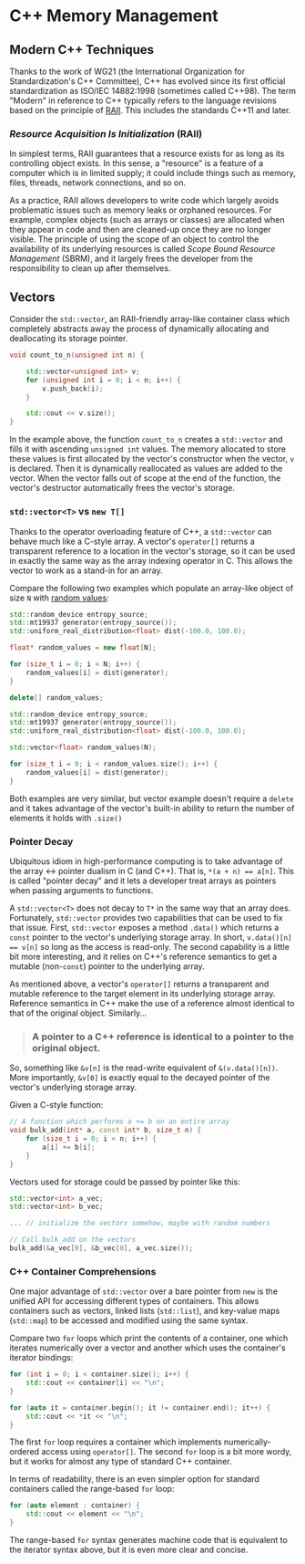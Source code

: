 # C++ Memory Management

## Modern C++ Techniques

Thanks to the work of WG21 (the International Organization for Standardization's C++ Committee), C++ has evolved since its first official standardization as ISO/IEC 14882:1998 (sometimes called C++98). The term "Modern" in reference to C++ typically refers to the language revisions based on the principle of [RAII](https://en.cppreference.com/w/cpp/language/raii). This includes the standards C++11 and later.

### _Resource Acquisition Is Initialization_ (RAII)

In simplest terms, RAII guarantees that a resource exists for as long as its controlling object exists. In this sense, a "resource" is a feature of a computer which is in limited supply; it could include things such as memory, files, threads, network connections, and so on.

As a practice, RAII allows developers to write code which largely avoids problematic issues such as memory leaks or orphaned resources. For example, complex objects (such as arrays or classes) are allocated when they appear in code and then are cleaned-up once they are no longer visible. The principle of using the scope of an object to control the availability of its underlying resources is called _Scope Bound Resource Management_ (SBRM), and it largely frees the developer from the responsibility to clean up after themselves.

## Vectors

Consider the `std::vector`, an RAII-friendly array-like container class which completely abstracts away the process of dynamically allocating and deallocating its storage pointer.

```c++
void count_to_n(unsigned int n) {

	std::vector<unsigned int> v;
	for (unsigned int i = 0; i < n; i++) {
		v.push_back(i);
	}

	std::cout << v.size();
}
```

In the example above, the function `count_to_n` creates a `std::vector` and fills it with ascending `unsigned int` values. The memory allocated to store these values is first allocated by the vector's constructor when the vector, `v` is declared. Then it is dynamically reallocated as values are added to the vector. When the vector falls out of scope at the end of the function, the vector's destructor automatically frees the vector's storage.

### `std::vector<T>` vs `new T[]`

Thanks to the operator overloading feature of C++, a `std::vector` can behave much like a C-style array. A vector's `operator[]` returns a transparent reference to a location in the vector's storage, so it can be used in exactly the same way as the array indexing operator in C. This allows the vector to work as a stand-in for an array.

Compare the following two examples which populate an array-like object of size `N` with [random values](random_numbers.md#the-c-way):


```c++
std::random_device entropy_source;
std::mt19937 generator(entropy_source()); 
std::uniform_real_distribution<float> dist(-100.0, 100.0);

float* random_values = new float[N];

for (size_t i = 0; i < N; i++) {
	random_values[i] = dist(generator);
}

delete[] random_values;
```

```c++
std::random_device entropy_source;
std::mt19937 generator(entropy_source()); 
std::uniform_real_distribution<float> dist(-100.0, 100.0);

std::vector<float> random_values(N);

for (size_t i = 0; i < random_values.size(); i++) {
	random_values[i] = dist(generator);
}
```

Both examples are very similar, but vector example doesn't require a `delete` and it takes advantage of the vector's built-in ability to return the number of elements it holds with `.size()`

### Pointer Decay

Ubiquitous idiom in high-performance computing is to take advantage of the array ↔ pointer dualism in C (and C++). That is, `*(a + n) == a[n]`. This is called "pointer decay" and it lets a developer treat arrays as pointers when passing arguments to functions.

A `std::vector<T>` does not decay to `T*` in the same way that an array does. Fortunately, `std::vector` provides two capabilities that can be used to fix that issue. First, `std::vector` exposes a method `.data()` which returns a `const` pointer to the vector's underlying storage array. In short, `v.data()[n] == v[n]` so long as the access is read-only. The second capability is a little bit more interesting, and it relies on C++'s reference semantics to get a mutable (non-`const`) pointer to the underlying array.

As mentioned above, a vector's `operator[]` returns a transparent and mutable reference to the target element in its underlying storage array. Reference semantics in C++ make the use of a reference almost identical to that of the original object. Similarly...
> ### A pointer to a C++ reference is identical to a pointer to the original object.
So, something like `&v[n]` is the read-write equivalent of `&(v.data()[n])`. More importantly, `&v[0]` is exactly equal to the decayed pointer of the vector's underlying storage array. 

Given a C-style function:
```c++
// A function which performs a += b on an entire array
void bulk_add(int* a, const int* b, size_t n) {
	for (size_t i = 0; i < n; i++) {
		a[i] += b[i];
	}
}
```

Vectors used for storage could be passed by pointer like this:
```c++
std::vector<int> a_vec;
std::vector<int> b_vec;

... // initialize the vectors somehow, maybe with random numbers

// Call bulk_add on the vectors
bulk_add(&a_vec[0], &b_vec[0], a_vec.size());
```

### C++ Container Comprehensions

One major advantage of `std::vector` over a bare pointer from `new` is the unified API for accessing different types of containers. This allows containers such as vectors, linked lists (`std::list`), and key-value maps (`std::map`) to be accessed and modified using the same syntax.

Compare two `for` loops which print the contents of a container, one which iterates numerically over a vector and another which uses the container's iterator bindings:
```c++
for (int i = 0; i < container.size(); i++) {
	std::cout << container[i] << "\n";
}

for (auto it = container.begin(); it != container.end(); it++) {
	std::cout << *it << "\n";
}
```

The first `for` loop requires a container which implements numerically-ordered access using `operator[]`. The second `for` loop is a bit more wordy, but it works for almost any type of standard C++ container.

In terms of readability, there is an even simpler option for standard containers called the range-based `for` loop:
```c++
for (auto element : container) {
	std::cout << element << "\n";
}
```

The range-based `for` syntax generates machine code that is equivalent to the iterator syntax above, but it is even more clear and concise.